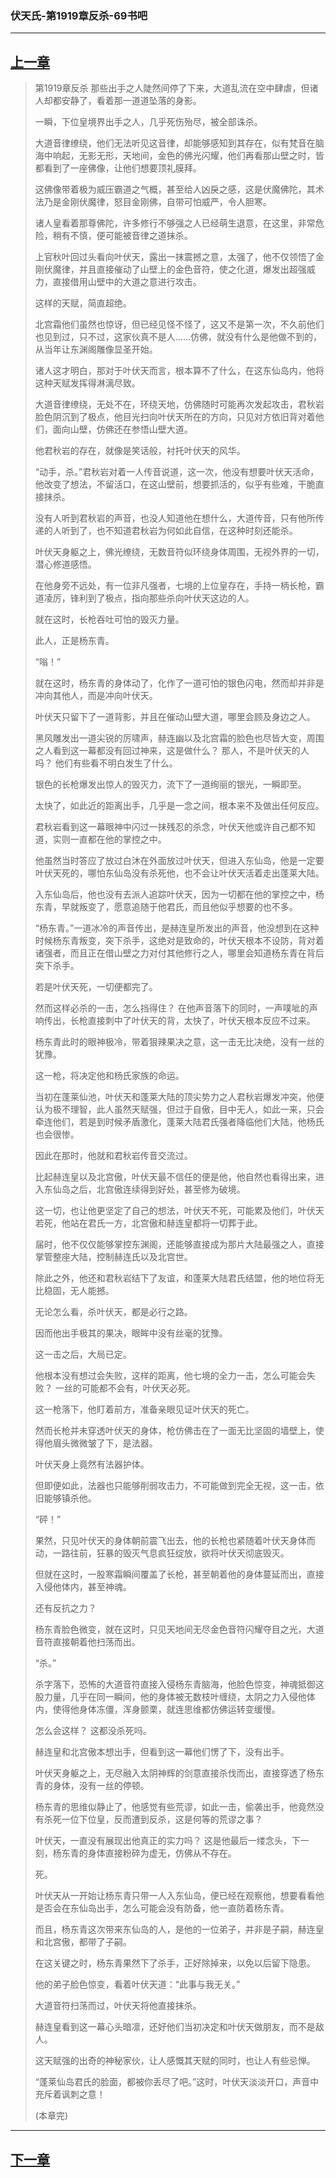 ### 伏天氏-第1919章反杀-69书吧

--------
[上一章](./5791f5c3aeb21e0c8f1ab3651f2a848b.md)
--------


>
>
>
>第1919章反杀
>那些出手之人陡然间停了下来，大道乱流在空中肆虐，但诸人却都安静了，看着那一道道坠落的身影。
>
>一瞬，下位皇境界出手之人，几乎死伤殆尽，被全部诛杀。
>
>大道音律缭绕，他们无法听见这音律，却能够感知到其存在，似有梵音在脑海中响起，无影无形，天地间，金色的佛光闪耀，他们再看那山壁之时，皆都看到了一座佛像，让他们想要顶礼膜拜。
>
>这佛像带着极为威压霸道之气概，甚至给人凶戾之感，这是伏魔佛陀，其术法乃是金刚伏魔律，怒目金刚佛，自带可怕威严，令人胆寒。
>
>诸人皇看着那尊佛陀，许多修行不够强之人已经萌生退意，在这里，非常危险，稍有不慎，便可能被音律之道抹杀。
>
>上官秋叶回过头看向叶伏天，露出一抹震撼之意，太强了，他不仅领悟了金刚伏魔律，并且直接催动了山壁上的金色音符，使之化道，爆发出超强威力，直接借用山壁中的大道之意进行攻击。
>
>这样的天赋，简直超绝。
>
>北宫霜他们虽然也惊讶，但已经见怪不怪了，这又不是第一次，不久前他们也见到过，只不过，这家伙真不是人……仿佛，就没有什么是他做不到的，从当年让东渊阁雕像显圣开始。
>
>诸人这才明白，那对于叶伏天而言，根本算不了什么，在这东仙岛内，他将这种天赋发挥得淋漓尽致。
>
>大道音律缭绕，无处不在，环绕天地，仿佛随时可能再次发起攻击，君秋岩脸色阴沉到了极点，他目光扫向叶伏天所在的方向，只见对方依旧背对着他们，面向山壁，仿佛还在参悟山壁大道。
>
>他君秋岩的存在，就像是笑话般，衬托叶伏天的风华。
>
>“动手，杀。”君秋岩对着一人传音说道，这一次，他没有想要叶伏天活命，他改变了想法，不留活口，在这山壁前，想要抓活的，似乎有些难，干脆直接抹杀。
>
>没有人听到君秋岩的声音，也没人知道他在想什么，大道传音，只有他所传递的人听到了，也不知道君秋岩为何如此自信，在这种时刻还能杀。
>
>叶伏天身躯之上，佛光缭绕，无数音符似环绕身体周围，无视外界的一切，潜心修道感悟。
>
>在他身旁不远处，有一位非凡强者，七境的上位皇存在，手持一柄长枪，霸道凌厉，锋利到了极点，指向那些杀向叶伏天这边的人。
>
>就在这时，长枪吞吐可怕的毁灭力量。
>
>此人，正是杨东青。
>
>“嗡！”
>
>就在这时，杨东青的身体动了，化作了一道可怕的银色闪电，然而却并非是冲向其他人，而是冲向叶伏天。
>
>叶伏天只留下了一道背影，并且在催动山壁大道，哪里会顾及身边之人。
>
>黑风雕发出一道尖锐的厉啸声，赫连幽以及北宫霜的脸色也尽皆大变，周围之人看到这一幕都没有回过神来，这是做什么？
>那人，不是叶伏天的人吗？
>他们有些看不明白发生了什么。
>
>银色的长枪爆发出惊人的毁灭力，流下了一道绚丽的银光，一瞬即至。
>
>太快了，如此近的距离出手，几乎是一念之间，根本来不及做出任何反应。
>
>君秋岩看到这一幕眼神中闪过一抹残忍的杀念，叶伏天他或许自己都不知道，实则一直都在他的掌控之中。
>
>他虽然当时答应了放过白沐在外面放过叶伏天，但进入东仙岛，他是一定要叶伏天死的，哪怕东仙岛没有杀死他，也不会让叶伏天活着走出蓬莱大陆。
>
>入东仙岛后，他也没有去派人追踪叶伏天，因为一切都在他的掌控之中，杨东青，早就叛变了，愿意追随于他君氏，而且他似乎想要的也不多。
>
>“杨东青。”一道冰冷的声音传出，是赫连皇所发出的声音，他没想到在这种时候杨东青叛变，突下杀手，这绝对是致命的，叶伏天根本不设防，背对着诸强者，而且正在借山壁之力对付其他修行之人，哪里会知道杨东青在背后突下杀手。
>
>若是叶伏天死，一切便都完了。
>
>然而这样必杀的一击，怎么挡得住？
>在他声音落下的同时，一声噗呲的声响传出，长枪直接刺中了叶伏天的背，太快了，叶伏天根本反应不过来。
>
>杨东青此时的眼神极冷，带着狠辣果决之意，这一击无比决绝，没有一丝的犹豫。
>
>这一枪，将决定他和杨氏家族的命运。
>
>当初在蓬莱仙池，叶伏天和蓬莱大陆的顶尖势力之人君秋岩爆发冲突，他便认为极不理智，此人虽然天赋强，但过于自傲，目中无人，如此一来，只会牵连他们，若是到时候矛盾激化，蓬莱大陆君氏强者降临他们大陆，他杨氏也会很惨。
>
>因此在那时，他就和君秋岩传音交流过。
>
>比起赫连皇以及北宫傲，叶伏天最不信任的便是他，他自然也看得出来，进入东仙岛之后，北宫傲连续得到好处，甚至修为破境。
>
>这一切，也让他更坚定了自己的想法，叶伏天不死，可能累及他们，叶伏天若死，他站在君氏一方，北宫傲和赫连皇都将一切葬于此。
>
>届时，他不仅仅能够掌控东渊阁，还能够直接成为那片大陆最强之人，直接掌管整座大陆，控制赫连氏以及北宫世。
>
>除此之外，他还和君秋岩结下了友谊，和蓬莱大陆君氏结盟，他的地位将无比稳固，无人能撼。
>
>无论怎么看，杀叶伏天，都是必行之路。
>
>因而他出手极其的果决，眼眸中没有丝毫的犹豫。
>
>这一击之后，大局已定。
>
>他根本没有想过会失败，这样的距离，他七境的全力一击，怎么可能会失败？
>一丝的可能都不会有，叶伏天必死。
>
>这一枪落下，他盯着前方，准备亲眼见证叶伏天的死亡。
>
>然而长枪并未穿透叶伏天的身体，枪仿佛击在了一面无比坚固的墙壁上，使得他眉头微微皱了下，是法器。
>
>叶伏天身上竟然有法器护体。
>
>但即便如此，法器也只能够削弱攻击力，不可能做到完全无视，这一击，依旧能够镇杀他。
>
>“砰！”
>
>果然，只见叶伏天的身体朝前震飞出去，他的长枪也紧随着叶伏天身体而动，一路往前，狂暴的毁灭气息疯狂绽放，欲将叶伏天彻底毁灭。
>
>但就在这时，一股寒霜瞬间覆盖了长枪，甚至朝着他的身体蔓延而出，直接入侵他体内，甚至神魂。
>
>还有反抗之力？
>
>杨东青脸色微变，就在这时，只见天地间无尽金色音符闪耀夺目之光，大道音符直接朝着他扫荡而出。
>
>“杀。”
>
>杀字落下，恐怖的大道音符直接入侵杨东青脑海，他脸色惊变，神魂抵御这股力量，几乎在同一瞬间，他的身体被无数枝叶缠绕，太阴之力入侵他体内，使得他身体冻僵，浑身颤栗，就连思维都仿佛运转变缓慢。
>
>怎么会这样？
>这都没杀死吗。
>
>赫连皇和北宫傲本想出手，但看到这一幕他们愣了下，没有出手。
>
>叶伏天身躯之上，无尽融入太阴神辉的剑意直接杀伐而出，直接穿透了杨东青的身体，没有一丝的停顿。
>
>杨东青的思维似静止了，他感觉有些荒谬，如此一击，偷袭出手，他竟然没有杀死一位下位皇，反而遭到反杀，这是何等的荒谬之事？
>
>叶伏天，一直没有展现出他真正的实力吗？
>这是他最后一缕念头，下一刻，杨东青的身体直接粉碎为虚无，仿佛从不存在。
>
>死。
>
>叶伏天从一开始让杨东青只带一人入东仙岛，便已经在观察他，想要看看他是否会在东仙岛出手，怎么可能会没有防备，他一直防着杨东青。
>
>而且，杨东青这次带来东仙岛的人，是他的一位弟子，并非是子嗣，赫连皇和北宫傲，都带了子嗣。
>
>在这关键之时，杨东青果然下了杀手，正好除掉来，以免以后留下隐患。
>
>他的弟子脸色惊变，看着叶伏天道：“此事与我无关。”
>
>大道音符扫荡而过，叶伏天将他直接抹杀。
>
>赫连皇看到这一幕心头暗凛，还好他们当初决定和叶伏天做朋友，而不是敌人。
>
>这天赋强的出奇的神秘家伙，让人感慨其天赋的同时，也让人有些忌惮。
>
>“蓬莱仙岛君氏的脸面，都被你丢尽了吧。”这时，叶伏天淡淡开口，声音中充斥着讽刺之意！
>
>(本章完)
>
>

--------
[下一章](./e65b9a49e9c0edaa693a01e7485ba065.md)
--------
